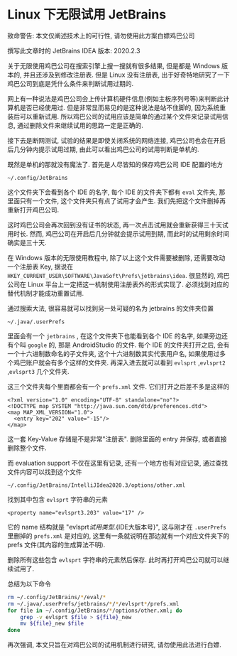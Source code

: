 # Linux 下无限试用 JetBrains

致命警告: 本文仅阐述技术上的可行性, 请勿使用此方案白嫖鸡巴公司

撰写此文章时的 JetBrains IDEA 版本: 2020.2.3

关于无限使用鸡巴公司在搜索引擎上搜一搜就有很多结果, 但是都是 Windows 版本的, 并且还涉及到修改注册表. 但是 Linux 没有注册表, 出于好奇特地研究了一下鸡巴公司到底是凭什么条件来判断试用过期的.

网上有一种说法是鸡巴公司会上传计算机硬件信息\(例如主板序列号等\)来判断此计算机是否已经使用过. 但是非常显而易见的是这种说法是站不住脚的, 因为系统重装后可以重新试用. 所以鸡巴公司的试用应该是简单的通过某个文件来记录试用信息, 通过删除文件来继续试用的思路一定是正确的.

接下去是断网测试, 试验的结果是即使关闭系统的网络连接, 鸡巴公司也会在开启后几分钟内提示试用过期, 由此可以看出鸡巴公司的试用判断是单机的.

既然是单机的那就没有魔法了. 首先是人尽皆知的保存鸡巴公司 IDE 配置的地方

```text
~/.config/JetBrains
```

这个文件夹下会看到各个 IDE 的名字, 每个 IDE 的文件夹下都有 `eval` 文件夹, 那里面只有一个文件, 这个文件夹只有点了试用才会产生. 我们先把这个文件删掉再重新打开鸡巴公司.

这时鸡巴公司会再次回到没有证书的状态, 再一次点击试用就会重新获得三十天试用时长. 然而, 鸡巴公司在开启后几分钟就会提示试用到期, 而此时的试用剩余时间确实是三十天.

在 Windows 版本的无限使用教程中, 除了以上这个文件需要被删除, 还需要改动一个注册表 Key, 据说在 `HKEY_CURRENT_USER\SOFTWARE\JavaSoft\Prefs\jetbrains\idea`. 很显然的, 鸡巴公司在 Linux 平台上一定把这一机制使用注册表外的形式实现了. 必须找到对应的替代机制才能成功重置试用.

通过搜索大法, 很容易就可以找到另一处可疑的名为 jetbrains 的文件夹位置

```text
~/.java/.userPrefs
```

里面会有一个 `jetbrains` , 在这个文件夹下也能看到各个 IDE 的名字, 如果旁边还有个叫 `google` 的, 那是 AndroidStudio 的文件. 每个 IDE 的文件夹打开之后, 会有一个十六进制数命名的子文件夹, 这个十六进制数其实代表用户名, 如果使用过多个鸡巴账户就会有多个这样的文件夹. 再深入进去就可以看到 `evlsprt` ,`evlsprt2` ,`evlsprt3` 几个文件夹.

这三个文件夹每个里面都会有一个 `prefs.xml` 文件. 它们打开之后差不多是这样的

```text
<?xml version="1.0" encoding="UTF-8" standalone="no"?>
<!DOCTYPE map SYSTEM "http://java.sun.com/dtd/preferences.dtd">
<map MAP_XML_VERSION="1.0">
  <entry key="202" value="-15"/>
</map>
```

这一套 Key-Value 存储是不是非常"注册表". 删除里面的 entry 并保存, 或者直接删除整个文件.

而 evaluation support 不仅在这里有记录, 还有一个地方也有对应记录, 通过查找文件内容可以找到这个文件

```text
~/.config/JetBrains/IntelliJIdea2020.3/options/other.xml
```

找到其中包含 `evlsprt` 字符串的元素

```markup
<property name="evlsprt3.203" value="17" />
```

它的 name 结构就是 "evlsprt${试用类型}.${IDE大版本号}", 这与刚才在 `.userPrefs` 里删掉的 `prefs.xml` 是对应的, 这里有一条就说明在那边就有一个对应文件夹下的 prefs 文件\(其内容的生成算法不明\).

删除所有这些包含 `evlsprt` 字符串的元素然后保存. 此时再打开鸡巴公司就可以继续试用了.

总结为以下命令

```bash
rm ~/.config/JetBrains/*/eval/*
rm ~/.java/.userPrefs/jetbrains/*/*/evlsprt*/prefs.xml
for file in ~/.config/JetBrains/*/options/other.xml; do
    grep -v evlsprt $file > ${file}_new
    mv ${file}_new $file
done
```

再次强调, 本文只旨在对鸡巴公司的试用机制进行研究, 请勿使用此法进行白嫖.

